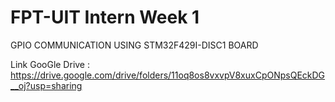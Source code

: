 # FPT-UIT Intern Week 1
GPIO COMMUNICATION USING STM32F429I-DISC1 BOARD

Link GooGle Drive :
https://drive.google.com/drive/folders/11oq8os8vxvpV8xuxCpONpsQEckDG__oj?usp=sharing
